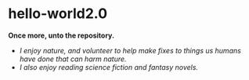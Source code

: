 # hello-world2.0
**Once more, unto the repository.** 
- *I enjoy nature, and volunteer to help make fixes to things us humans have done that can harm nature.*
- *I also enjoy reading science fiction and fantasy novels.*
